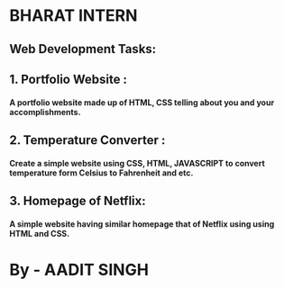 <H1>BHARAT INTERN</H1>

<h2>Web Development Tasks:</h2>

<h2>1. Portfolio Website :</h2>
<h4>A portfolio website made up of HTML,
CSS telling about you and your
accomplishments.</h4>

<h2>2. Temperature Converter :</h2>
<h4>Create a simple website using CSS, HTML,
JAVASCRIPT to convert temperature form
Celsius to Fahrenheit and etc.</h4>

<h2>3. Homepage of Netflix:</h2>
<h4>A simple website having similar homepage
that of Netflix using using HTML and
CSS.</h4>


<h1>By - AADIT SINGH</h1>
